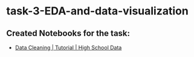 # task-3-EDA-and-data-visualization

## Created Notebooks for the task:
- [Data Cleaning | Tutorial | High School Data](https://www.kaggle.com/code/mohamedahmedx2/data-cleaning-tutorial-high-school-data)

